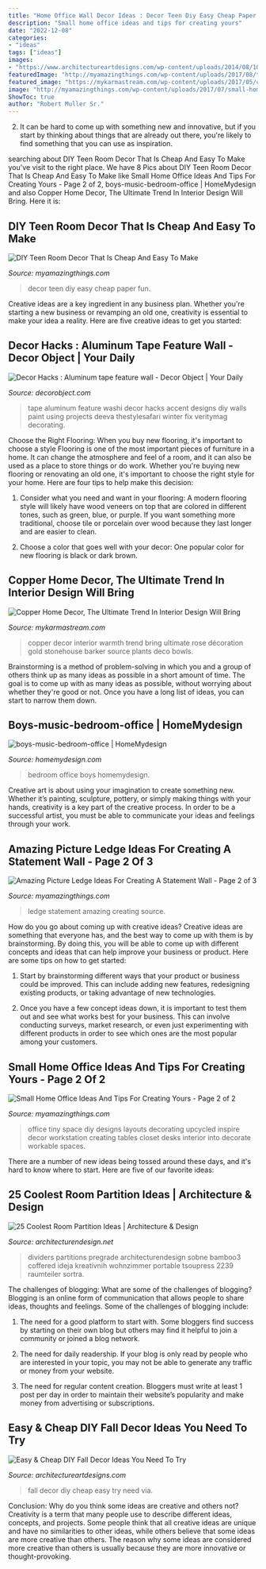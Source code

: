 ```yaml
---
title: "Home Office Wall Decor Ideas : Decor Teen Diy Easy Cheap Paper Fun"
description: "Small home office ideas and tips for creating yours"
date: "2022-12-08"
categories:
- "ideas"
tags: ["ideas"]
images:
- "https://www.architectureartdesigns.com/wp-content/uploads/2014/08/1027.jpg"
featuredImage: "http://myamazingthings.com/wp-content/uploads/2017/08/teen-room-decor-2.jpg"
featured_image: "https://mykarmastream.com/wp-content/uploads/2017/05/copper-decor-6.jpg"
image: "http://myamazingthings.com/wp-content/uploads/2017/07/small-home-office-8.jpeg"
ShowToc: true
author: "Robert Muller Sr."
---
```



2. It can be hard to come up with something new and innovative, but if you start by thinking about things that are already out there, you're likely to find something that you can use as inspiration. 

	

		
searching about DIY Teen Room Decor That Is Cheap And Easy To Make you've visit to the right place. We have 8 Pics about DIY Teen Room Decor That Is Cheap And Easy To Make like Small Home Office Ideas And Tips For Creating Yours - Page 2 of 2, boys-music-bedroom-office | HomeMydesign and also Copper Home Decor, The Ultimate Trend In Interior Design Will Bring. Here it is:
		
    
## DIY Teen Room Decor That Is Cheap And Easy To Make

<img loading=lazy src="http://myamazingthings.com/wp-content/uploads/2017/08/teen-room-decor-2.jpg" onerror="this.onerror=null;this.src='https://tse2.mm.bing.net/th?id=OIP.xMoLQ4N49Rz31OvP63trkAHaLH&amp;pid=15.1';" alt="DIY Teen Room Decor That Is Cheap And Easy To Make">

_Source: myamazingthings.com_

>decor teen diy easy cheap paper fun. 

	

Creative ideas are a key ingredient in any business plan. Whether you're starting a new business or revamping an old one, creativity is essential to make your idea a reality. Here are five creative ideas to get you started: 

    
## Decor Hacks : Aluminum Tape Feature Wall - Decor Object | Your Daily

<img loading=lazy src="https://decorobject.com/wp-content/uploads/2017/10/decor-hacks-aluminum-tape-feature-wall.jpg" onerror="this.onerror=null;this.src='https://tse4.mm.bing.net/th?id=OIP.cbWLFFFI-wqstWbfTqLLawHaJ3&amp;pid=15.1';" alt="Decor Hacks : Aluminum tape feature wall - Decor Object | Your Daily">

_Source: decorobject.com_

>tape aluminum feature washi decor hacks accent designs diy walls paint using projects deeva thestylesafari winter fix veritymag decorating. 

	

Choose the Right Flooring: When you buy new flooring, it's important to choose a style
Flooring is one of the most important pieces of furniture in a home. It can change the atmosphere and feel of a room, and it can also be used as a place to store things or do work. Whether you're buying new flooring or renovating an old one, it's important to choose the right style for your home. Here are four tips to help make this decision: 
1. Consider what you need and want in your flooring: A modern flooring style will likely have wood veneers on top that are colored in different tones, such as green, blue, or purple. If you want something more traditional, choose tile or porcelain over wood because they last longer and are easier to clean. 

2. Choose a color that goes well with your decor: One popular color for new flooring is black or dark brown.

    
## Copper Home Decor, The Ultimate Trend In Interior Design Will Bring

<img loading=lazy src="https://mykarmastream.com/wp-content/uploads/2017/05/copper-decor-6.jpg" onerror="this.onerror=null;this.src='https://tse4.mm.bing.net/th?id=OIP.2VBmBbS2CDF5odudj7JgVgHaKd&amp;pid=15.1';" alt="Copper Home Decor, The Ultimate Trend In Interior Design Will Bring">

_Source: mykarmastream.com_

>copper decor interior warmth trend bring ultimate rose décoration gold stonehouse barker source plants deco bowls. 

	

Brainstorming is a method of problem-solving in which you and a group of others think up as many ideas as possible in a short amount of time. The goal is to come up with as many ideas as possible, without worrying about whether they're good or not. Once you have a long list of ideas, you can start to narrow them down.

    
## Boys-music-bedroom-office | HomeMydesign

<img loading=lazy src="https://homemydesign.com/wp-content/uploads/2014/11/boys-music-bedroom-office.jpg" onerror="this.onerror=null;this.src='https://tse2.mm.bing.net/th?id=OIP.uqYyKQjvoXBIgj10ZeGXaQHaLH&amp;pid=15.1';" alt="boys-music-bedroom-office | HomeMydesign">

_Source: homemydesign.com_

>bedroom office boys homemydesign. 

	

Creative art is about using your imagination to create something new. Whether it’s painting, sculpture, pottery, or simply making things with your hands, creativity is a key part of the creative process. In order to be a successful artist, you must be able to communicate your ideas and feelings through your work.

    
## Amazing Picture Ledge Ideas For Creating A Statement Wall - Page 2 Of 3

<img loading=lazy src="http://myamazingthings.com/wp-content/uploads/2017/11/picture-ledge-8.png" onerror="this.onerror=null;this.src='https://tse4.mm.bing.net/th?id=OIP.LyQ3S8lWwuxkbIGhGRiXLgHaLH&amp;pid=15.1';" alt="Amazing Picture Ledge Ideas For Creating A Statement Wall - Page 2 of 3">

_Source: myamazingthings.com_

>ledge statement amazing creating source. 

	

How do you go about coming up with creative ideas?
Creative ideas are something that everyone has, and the best way to come up with them is by brainstorming. By doing this, you will be able to come up with different concepts and ideas that can help improve your business or product. Here are some tips on how to get started:
1. Start by brainstorming different ways that your product or business could be improved. This can include adding new features, redesigning existing products, or taking advantage of new technologies.

2. Once you have a few concept ideas down, it is important to test them out and see what works best for your business. This can involve conducting surveys, market research, or even just experimenting with different products in order to see which ones are the most popular among your customers.


    
## Small Home Office Ideas And Tips For Creating Yours - Page 2 Of 2

<img loading=lazy src="http://myamazingthings.com/wp-content/uploads/2017/07/small-home-office-8.jpeg" onerror="this.onerror=null;this.src='https://tse1.mm.bing.net/th?id=OIP.1CF4a_NPJupmSfF74dyktAHaJ4&amp;pid=15.1';" alt="Small Home Office Ideas And Tips For Creating Yours - Page 2 of 2">

_Source: myamazingthings.com_

>office tiny space diy designs layouts decorating upcycled inspire decor workstation creating tables closet desks interior into decorate workable spaces. 

	

There are a number of new ideas being tossed around these days, and it's hard to know where to start. Here are five of our favorite ideas: 

    
## 25 Coolest Room Partition Ideas | Architecture &amp; Design

<img loading=lazy src="https://cdn.architecturendesign.net/wp-content/uploads/2014/08/2239.jpg" onerror="this.onerror=null;this.src='https://tse1.mm.bing.net/th?id=OIP.ecpa_7Gskj2Q6siJYP2MYQAAAA&amp;pid=15.1';" alt="25 Coolest Room Partition Ideas | Architecture &amp; Design">

_Source: architecturendesign.net_

>dividers partitions pregrade architecturendesign sobne bamboo3 coffered ideja kreativnih wohnzimmer portable tsoupress 2239 raumteiler sortra. 

	

The challenges of blogging: What are some of the challenges of blogging?
Blogging is an online form of communication that allows people to share ideas, thoughts and feelings. Some of the challenges of blogging include:
1. The need for a good platform to start with. Some bloggers find success by starting on their own blog but others may find it helpful to join a community or joined a blog network.

2. The need for daily readership. If your blog is only read by people who are interested in your topic, you may not be able to generate any traffic or money from your website.

3. The need for regular content creation. Bloggers must write at least 1 post per day in order to maintain their website’s popularity and make money from advertising or subscriptions.

    
## Easy &amp; Cheap DIY Fall Decor Ideas You Need To Try

<img loading=lazy src="https://www.architectureartdesigns.com/wp-content/uploads/2014/08/1027.jpg" onerror="this.onerror=null;this.src='https://tse4.mm.bing.net/th?id=OIP.kBIigFJq_RGTEpP8RQd3CQAAAA&amp;pid=15.1';" alt="Easy &amp; Cheap DIY Fall Decor Ideas You Need To Try">

_Source: architectureartdesigns.com_

>fall decor diy cheap easy try need via. 

	

Conclusion: Why do you think some ideas are creative and others not?
Creativity is a term that many people use to describe different ideas, concepts, and projects. Some people think that all creative ideas are unique and have no similarities to other ideas, while others believe that some ideas are more creative than others. The reason why some ideas are considered more creative than others is usually because they are more innovative or thought-provoking.

